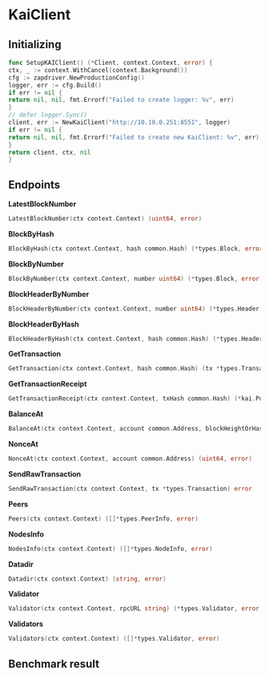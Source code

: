 # KaiClient
## Initializing
```go
func SetupKAIClient() (*Client, context.Context, error) {
ctx, _ := context.WithCancel(context.Background())
cfg := zapdriver.NewProductionConfig()
logger, err := cfg.Build()
if err != nil {
return nil, nil, fmt.Errorf("Failed to create logger: %v", err)
}
// defer logger.Sync()
client, err := NewKaiClient("http://10.10.0.251:8551", logger)
if err != nil {
return nil, nil, fmt.Errorf("Failed to create new KaiClient: %v", err)
}
return client, ctx, nil
}
```
## Endpoints
**LatestBlockNumber**
```go
LatestBlockNumber(ctx context.Context) (uint64, error)
```
**BlockByHash**
```go
BlockByHash(ctx context.Context, hash common.Hash) (*types.Block, error)
```
**BlockByNumber**
```go
BlockByNumber(ctx context.Context, number uint64) (*types.Block, error)
```
**BlockHeaderByNumber**
```go
BlockHeaderByNumber(ctx context.Context, number uint64) (*types.Header, error)
```
**BlockHeaderByHash**
```go
BlockHeaderByHash(ctx context.Context, hash common.Hash) (*types.Header, error)
```
**GetTransaction**
```go
GetTransaction(ctx context.Context, hash common.Hash) (tx *types.Transaction, isPending bool, err error)
```
**GetTransactionReceipt**
```go
GetTransactionReceipt(ctx context.Context, txHash common.Hash) (*kai.PublicReceipt, error)
```
**BalanceAt**
```go
BalanceAt(ctx context.Context, account common.Address, blockHeightOrHash interface{}) (string, error)
```
**NonceAt**
```go
NonceAt(ctx context.Context, account common.Address) (uint64, error)
```
**SendRawTransaction**
```go
SendRawTransaction(ctx context.Context, tx *types.Transaction) error
```
**Peers**
```go
Peers(ctx context.Context) ([]*types.PeerInfo, error)
```
**NodesInfo**
```go
NodesInfo(ctx context.Context) ([]*types.NodeInfo, error)
```
**Datadir**
```go
Datadir(ctx context.Context) (string, error)
```
**Validator**
```go
Validator(ctx context.Context, rpcURL string) (*types.Validator, error)
```
**Validators**
```go
Validators(ctx context.Context) ([]*types.Validator, error)
```
## Benchmark result